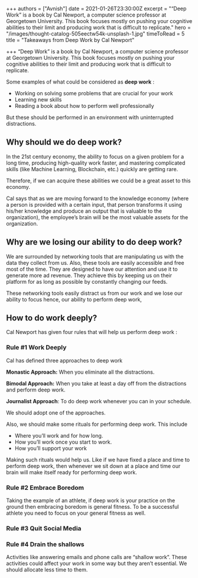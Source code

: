 +++
authors = ["Avnish"]
date = 2021-01-26T23:30:00Z
excerpt = "“Deep Work” is a book by Cal Newport, a computer science professor at Georgetown University. This book focuses mostly on pushing your cognitive abilities to their limit and producing work that is difficult to replicate."
hero = "/images/thought-catalog-505eectw54k-unsplash-1.jpg"
timeToRead = 5
title = "Takeaways from Deep Work by Cal Newport"

+++
“Deep Work” is a book by Cal Newport, a computer science professor at Georgetown University. This book focuses mostly on pushing your cognitive abilities to their limit and producing work that is difficult to replicate.

Some examples of what could be considered as **deep work** :

* Working on solving some problems that are crucial for your work
* Learning new skills
* Reading a book about how to perform well professionally

But these should be performed in an environment with uninterrupted distractions.

## Why should we do deep work?

In the 21st century economy, the ability to focus on a given problem for a long time, producing high-quality work faster, and mastering complicated skills (like Machine Learning, Blockchain, etc.) quickly are getting rare.

Therefore, if we can acquire these abilities we could be a great asset to this economy.

Cal says that as we are moving forward to the knowledge economy (where a person is provided with a certain input, that person transforms it using his/her knowledge and produce an output that is valuable to the organization), the employee’s brain will be the most valuable assets for the organization.

## Why are we losing our ability to do deep work?

We are surrounded by networking tools that are manipulating us with the data they collect from us. Also, these tools are easily accessible and free most of the time. They are designed to have our attention and use it to generate more ad revenue. They achieve this by keeping us on their platform for as long as possible by constantly changing our feeds.

These networking tools easily distract us from our work and we lose our ability to focus hence, our ability to perform deep work,

## How to do work deeply?

Cal Newport has given four rules that will help us perform deep work :

### Rule #1 Work Deeply

Cal has defined three approaches to deep work

**Monastic Approach:** When you eliminate all the distractions.

**Bimodal Approach:** When you take at least a day off from the distractions and perform deep work.

**Journalist Approach**: To do deep work whenever you can in your schedule.

We should adopt one of the approaches.

Also, we should make some rituals for performing deep work. This include

* Where you’ll work and for how long.
* How you’ll work once you start to work.
* How you’ll support your work

Making such rituals would help us. Like if we have fixed a place and time to perform deep work, then whenever we sit down at a place and time our brain will make itself ready for performing deep work.

### Rule #2 Embrace Boredom

Taking the example of an athlete, if deep work is your practice on the ground then embracing boredom is general fitness. To be a successful athlete you need to focus on your general fitness as well.

### Rule #3 Quit Social Media

### Rule #4 Drain the shallows

Activities like answering emails and phone calls are “shallow work”. These activities could affect your work in some way but they aren’t essential. We should allocate less time to them.